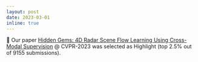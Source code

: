 ```yaml
---
layout: post
date: 2023-03-01
inline: true
---
```

🎉 Our paper [Hidden Gems: 4D Radar Scene Flow Learning Using Cross-Modal Supervision](https://github.com/Toytiny/CMFlow) @ CVPR-2023 was selected as Highlight (top 2.5% out of 9155 submissions). 